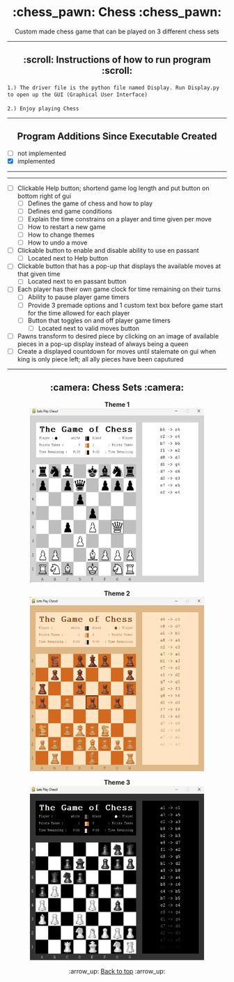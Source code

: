 <h1 align='center'>:chess_pawn: Chess :chess_pawn:</h1>
<p align='center'>
    Custom made chess game that can be played on 3 different chess sets
</p>

---
<!-- instruction section -->
<h2 align='center'>:scroll: Instructions of how to run program :scroll:</h2>
    
    1.) The driver file is the python file named Display. Run Display.py to open up the GUI (Graphical User Interface)

    2.) Enjoy playing Chess
---
<h2 align='center'>Program Additions Since Executable Created</h2>

- [ ] not implemented 
- [x] implemented

<hr><hr>

- [ ] Clickable Help button; shortend game log length and put button on bottom right of gui
    - [ ] Defines the game of chess and how to play
    - [ ] Defines end game conditions
    - [ ] Explain the time constrains on a player and time given per move
    - [ ] How to restart a new game
    - [ ] How to change themes
    - [ ] How to undo a move
- [ ] Clickable button to enable and disable ability to use en passant
    - [ ] Located next to Help button
- [ ] Clickable button that has a pop-up that displays the available moves at that given time
    - [ ] Located next to en passant button
- [ ] Each player has their own game clock for time remaining on their turns
    - [ ] Ability to pause player game timers
    - [ ] Provide 3 premade options and 1 custom text box before game start for the time allowed for each player
    - [ ] Button that toggles on and off player game timers
        - [ ] Located next to valid moves button
- [ ] Pawns transform to desired piece by clicking on an image of available pieces in a pop-up display instead of always being a queen
- [ ] Create a displayed countdown for moves until stalemate on gui when king is only piece left; all ally pieces have been caputured
---
<h2 align='center'>:camera: Chess Sets :camera:</h2>
<div align='center'>

**Theme 1**<br>
<img width="400" height="400" alt="Database Data" src="Project_Images/Theme_One.png">

**Theme 2**<br>
<img width="400" height="400" alt="Database Data" src="Project_Images/Theme_Two.png">

**Theme 3**<br>
<img width="400" height="400" alt="Database Data" src="Project_Images/Theme_Three.png">
</div>

<!-- footer section -->
<div align='center'>
    <p>:arrow_up: <a href="#chess_pawn-Chess-chess_pawn">Back to top</a> :arrow_up:</p>
</div>
